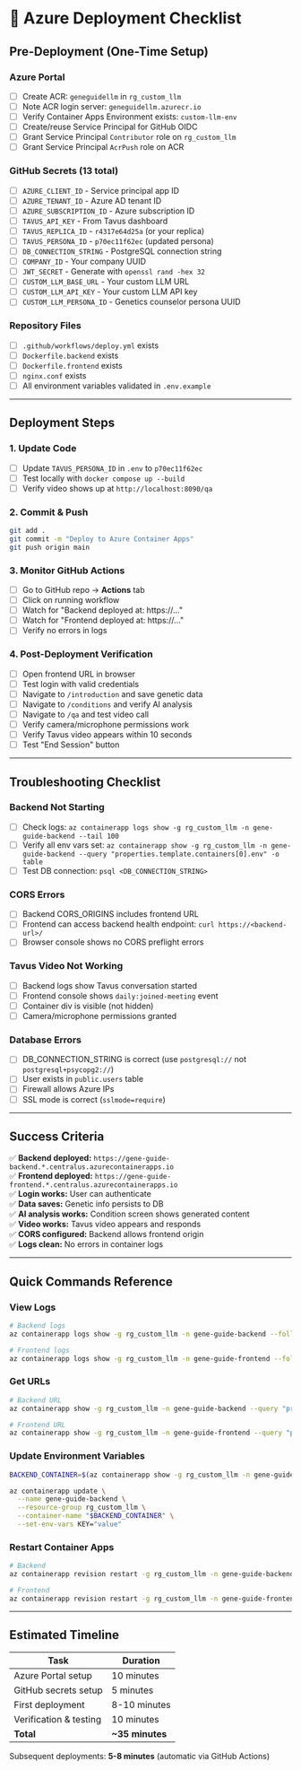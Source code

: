 # 🚀 Azure Deployment Checklist

## Pre-Deployment (One-Time Setup)

### Azure Portal
- [ ] Create ACR: `geneguidellm` in `rg_custom_llm`
- [ ] Note ACR login server: `geneguidellm.azurecr.io`
- [ ] Verify Container Apps Environment exists: `custom-llm-env`
- [ ] Create/reuse Service Principal for GitHub OIDC
- [ ] Grant Service Principal `Contributor` role on `rg_custom_llm`
- [ ] Grant Service Principal `AcrPush` role on ACR

### GitHub Secrets (13 total)
- [ ] `AZURE_CLIENT_ID` - Service principal app ID
- [ ] `AZURE_TENANT_ID` - Azure AD tenant ID  
- [ ] `AZURE_SUBSCRIPTION_ID` - Azure subscription ID
- [ ] `TAVUS_API_KEY` - From Tavus dashboard
- [ ] `TAVUS_REPLICA_ID` - `r4317e64d25a` (or your replica)
- [ ] `TAVUS_PERSONA_ID` - `p70ec11f62ec` (updated persona)
- [ ] `DB_CONNECTION_STRING` - PostgreSQL connection string
- [ ] `COMPANY_ID` - Your company UUID
- [ ] `JWT_SECRET` - Generate with `openssl rand -hex 32`
- [ ] `CUSTOM_LLM_BASE_URL` - Your custom LLM URL
- [ ] `CUSTOM_LLM_API_KEY` - Your custom LLM API key
- [ ] `CUSTOM_LLM_PERSONA_ID` - Genetics counselor persona UUID

### Repository Files
- [ ] `.github/workflows/deploy.yml` exists
- [ ] `Dockerfile.backend` exists
- [ ] `Dockerfile.frontend` exists
- [ ] `nginx.conf` exists
- [ ] All environment variables validated in `.env.example`

---

## Deployment Steps

### 1. Update Code
- [ ] Update `TAVUS_PERSONA_ID` in `.env` to `p70ec11f62ec`
- [ ] Test locally with `docker compose up --build`
- [ ] Verify video shows up at `http://localhost:8090/qa`

### 2. Commit & Push
```bash
git add .
git commit -m "Deploy to Azure Container Apps"
git push origin main
```

### 3. Monitor GitHub Actions
- [ ] Go to GitHub repo → **Actions** tab
- [ ] Click on running workflow
- [ ] Watch for "Backend deployed at: https://..."
- [ ] Watch for "Frontend deployed at: https://..."
- [ ] Verify no errors in logs

### 4. Post-Deployment Verification
- [ ] Open frontend URL in browser
- [ ] Test login with valid credentials
- [ ] Navigate to `/introduction` and save genetic data
- [ ] Navigate to `/conditions` and verify AI analysis
- [ ] Navigate to `/qa` and test video call
- [ ] Verify camera/microphone permissions work
- [ ] Verify Tavus video appears within 10 seconds
- [ ] Test "End Session" button

---

## Troubleshooting Checklist

### Backend Not Starting
- [ ] Check logs: `az containerapp logs show -g rg_custom_llm -n gene-guide-backend --tail 100`
- [ ] Verify all env vars set: `az containerapp show -g rg_custom_llm -n gene-guide-backend --query "properties.template.containers[0].env" -o table`
- [ ] Test DB connection: `psql <DB_CONNECTION_STRING>`

### CORS Errors
- [ ] Backend CORS_ORIGINS includes frontend URL
- [ ] Frontend can access backend health endpoint: `curl https://<backend-url>/`
- [ ] Browser console shows no CORS preflight errors

### Tavus Video Not Working
- [ ] Backend logs show Tavus conversation started
- [ ] Frontend console shows `daily:joined-meeting` event
- [ ] Container div is visible (not hidden)
- [ ] Camera/microphone permissions granted

### Database Errors
- [ ] DB_CONNECTION_STRING is correct (use `postgresql://` not `postgresql+psycopg2://`)
- [ ] User exists in `public.users` table
- [ ] Firewall allows Azure IPs
- [ ] SSL mode is correct (`sslmode=require`)

---

## Success Criteria

✅ **Backend deployed:** `https://gene-guide-backend.*.centralus.azurecontainerapps.io`  
✅ **Frontend deployed:** `https://gene-guide-frontend.*.centralus.azurecontainerapps.io`  
✅ **Login works:** User can authenticate  
✅ **Data saves:** Genetic info persists to DB  
✅ **AI analysis works:** Condition screen shows generated content  
✅ **Video works:** Tavus video appears and responds  
✅ **CORS configured:** Backend allows frontend origin  
✅ **Logs clean:** No errors in container logs  

---

## Quick Commands Reference

### View Logs
```bash
# Backend logs
az containerapp logs show -g rg_custom_llm -n gene-guide-backend --follow

# Frontend logs  
az containerapp logs show -g rg_custom_llm -n gene-guide-frontend --follow
```

### Get URLs
```bash
# Backend URL
az containerapp show -g rg_custom_llm -n gene-guide-backend --query "properties.configuration.ingress.fqdn" -o tsv

# Frontend URL
az containerapp show -g rg_custom_llm -n gene-guide-frontend --query "properties.configuration.ingress.fqdn" -o tsv
```

### Update Environment Variables
```bash
BACKEND_CONTAINER=$(az containerapp show -g rg_custom_llm -n gene-guide-backend --query "properties.template.containers[0].name" -o tsv)

az containerapp update \
  --name gene-guide-backend \
  --resource-group rg_custom_llm \
  --container-name "$BACKEND_CONTAINER" \
  --set-env-vars KEY="value"
```

### Restart Container Apps
```bash
# Backend
az containerapp revision restart -g rg_custom_llm -n gene-guide-backend

# Frontend
az containerapp revision restart -g rg_custom_llm -n gene-guide-frontend
```

---

## Estimated Timeline

| Task | Duration |
|------|----------|
| Azure Portal setup | 10 minutes |
| GitHub secrets setup | 5 minutes |
| First deployment | 8-10 minutes |
| Verification & testing | 10 minutes |
| **Total** | **~35 minutes** |

Subsequent deployments: **5-8 minutes** (automatic via GitHub Actions)

